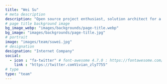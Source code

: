 ```yaml
---
title: "Wei Su"
# meta description
description: "Open source project enthusiast, solution architect for a foreign Internet company, mainly responsible for container cloud native related products and services, with rich experience in public cloud."
# page title background image
bg_image_webp: "images/backgrounds/page-title.webp"
bg_image: "images/backgrounds/page-title.jpg"
# portrait
image: "images/team/suwei.jpg"
# designation
designation: "Internet Company"
social:
  - icon : "fa-twitter" # font-awesome 4.7.0 : https://fontawesome.com/v4.7.0/icons/
    link : "https://twitter.comVivian_zly7755"
# type
type: "team"
---
```



